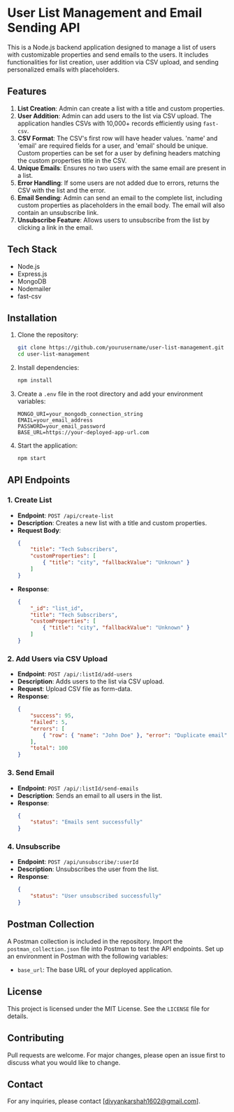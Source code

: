 # User List Management and Email Sending API

This is a Node.js backend application designed to manage a list of users with customizable properties and send emails to the users. It includes functionalities for list creation, user addition via CSV upload, and sending personalized emails with placeholders.

## Features

1. **List Creation**: Admin can create a list with a title and custom properties.
2. **User Addition**: Admin can add users to the list via CSV upload. The application handles CSVs with 10,000+ records efficiently using `fast-csv`.
3. **CSV Format**: The CSV's first row will have header values. 'name' and 'email' are required fields for a user, and 'email' should be unique. Custom properties can be set for a user by defining headers matching the custom properties title in the CSV.
4. **Unique Emails**: Ensures no two users with the same email are present in a list.
5. **Error Handling**: If some users are not added due to errors, returns the CSV with the list and the error.
6. **Email Sending**: Admin can send an email to the complete list, including custom properties as placeholders in the email body. The email will also contain an unsubscribe link.
7. **Unsubscribe Feature**: Allows users to unsubscribe from the list by clicking a link in the email.

## Tech Stack

- Node.js
- Express.js
- MongoDB
- Nodemailer
- fast-csv

## Installation

1. Clone the repository:
    ```bash
    git clone https://github.com/yourusername/user-list-management.git
    cd user-list-management
    ```

2. Install dependencies:
    ```bash
    npm install
    ```

3. Create a `.env` file in the root directory and add your environment variables:
    ```env
    MONGO_URI=your_mongodb_connection_string
    EMAIL=your_email_address
    PASSWORD=your_email_password
    BASE_URL=https://your-deployed-app-url.com
    ```

4. Start the application:
    ```bash
    npm start
    ```

## API Endpoints

### 1. Create List
- **Endpoint**: `POST /api/create-list`
- **Description**: Creates a new list with a title and custom properties.
- **Request Body**:
    ```json
    {
        "title": "Tech Subscribers",
        "customProperties": [
            { "title": "city", "fallbackValue": "Unknown" }
        ]
    }
    ```
- **Response**:
    ```json
    {
        "_id": "list_id",
        "title": "Tech Subscribers",
        "customProperties": [
            { "title": "city", "fallbackValue": "Unknown" }
        ]
    }
    ```

### 2. Add Users via CSV Upload
- **Endpoint**: `POST /api/:listId/add-users`
- **Description**: Adds users to the list via CSV upload.
- **Request**: Upload CSV file as form-data.
- **Response**:
    ```json
    {
        "success": 95,
        "failed": 5,
        "errors": [
            { "row": { "name": "John Doe" }, "error": "Duplicate email" }
        ],
        "total": 100
    }
    ```

### 3. Send Email
- **Endpoint**: `POST /api/:listId/send-emails`
- **Description**: Sends an email to all users in the list.
- **Response**:
    ```json
    {
        "status": "Emails sent successfully"
    }
    ```

### 4. Unsubscribe
- **Endpoint**: `POST /api/unsubscribe/:userId`
- **Description**: Unsubscribes the user from the list.
- **Response**:
    ```json
    {
        "status": "User unsubscribed successfully"
    }
    ```

## Postman Collection

A Postman collection is included in the repository. Import the `postman_collection.json` file into Postman to test the API endpoints. Set up an environment in Postman with the following variables:

- `base_url`: The base URL of your deployed application.


## License

This project is licensed under the MIT License. See the `LICENSE` file for details.


## Contributing

Pull requests are welcome. For major changes, please open an issue first to discuss what you would like to change.

## Contact

For any inquiries, please contact [divyankarshah1602@gmail.com].
